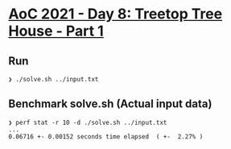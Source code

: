 # [AoC 2021 - Day 8: Treetop Tree House - Part 1](https://adventofcode.com/2022/day/8)

Run
---

```
❯ ./solve.sh ../input.txt
```


Benchmark solve.sh (Actual input data)
--------------------------------------

```
❯ perf stat -r 10 -d ./solve.sh ../input.txt
...
0.06716 +- 0.00152 seconds time elapsed  ( +-  2.27% )
```
